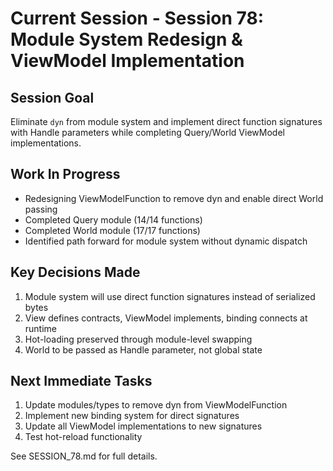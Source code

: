 # Current Session - Session 78: Module System Redesign & ViewModel Implementation

## Session Goal
Eliminate `dyn` from module system and implement direct function signatures with Handle<World> parameters while completing Query/World ViewModel implementations.

## Work In Progress
- Redesigning ViewModelFunction to remove dyn and enable direct World passing
- Completed Query module (14/14 functions)
- Completed World module (17/17 functions)
- Identified path forward for module system without dynamic dispatch

## Key Decisions Made
1. Module system will use direct function signatures instead of serialized bytes
2. View defines contracts, ViewModel implements, binding connects at runtime
3. Hot-loading preserved through module-level swapping
4. World to be passed as Handle<World> parameter, not global state

## Next Immediate Tasks
1. Update modules/types to remove dyn from ViewModelFunction
2. Implement new binding system for direct signatures
3. Update all ViewModel implementations to new signatures
4. Test hot-reload functionality

See SESSION_78.md for full details.
